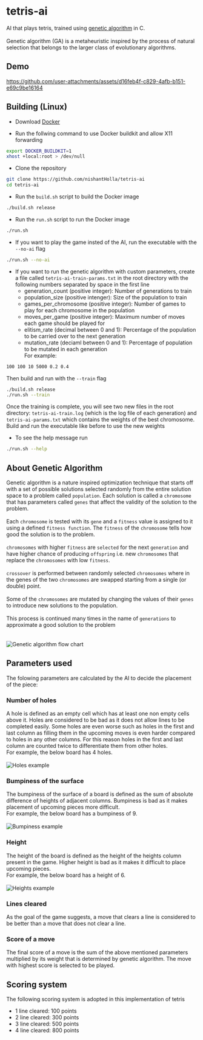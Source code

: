 # tetris-ai

AI that plays tetris, trained using [genetic algorithm](https://en.wikipedia.org/wiki/Genetic_algorithm) in C.
<br />
<br />
Genetic algorithm (GA) is a metaheuristic inspired by the process of natural selection that belongs to the larger class of evolutionary algorithms.

## Demo

https://github.com/user-attachments/assets/d16feb4f-c829-4afb-b151-e69c9be16164

## Building (Linux)

- Download [Docker](https://www.docker.com/)

- Run the follwing command to use Docker buildkit and allow X11 forwarding

```bash
export DOCKER_BUILDKIT=1
xhost +local:root > /dev/null
```

- Clone the repository

```bash
git clone https://github.com/nishantHolla/tetris-ai
cd tetris-ai
```

- Run the `build.sh` script to build the Docker image

```bash
./build.sh release
```

- Run the `run.sh` script to run the Docker image

```bash
./run.sh
```

- If you want to play the game insted of the AI, run the executable with the `--no-ai` flag

```bash
./run.sh --no-ai
```

- If you want to run the genetic algorithm with custom parameters, create a file called `tetris-ai-train-params.txt`
in the root directory with the following numbers separated by space in the first line
    - generation_count (positive integer): Number of generations to train
    - population_size (positive intenger): Size of the population to train
    - games_per_chromosome (positive integer): Number of games to play for each chromosome in the population
    - moves_per_game (positive integer): Maximum number of moves each game should be played for
    - elitism_rate (decimal between 0 and 1): Percentage of the population to be carried over to the next generation
    - mutation_rate (deciaml between 0 and 1): Percentage of population to be mutated in each generation<br />
For example:
```bash
100 100 10 5000 0.2 0.4
```
Then build and run with the `--train` flag
```bash
./build.sh release
./run.sh --train
```
Once the training is complete, you will see two new files in the root directory: `tetris-ai-train.log` (which is
the log file of each generation) and `tetris-ai-params.txt` which contains the weights of the best chromosome.<br />
Build and run the executable like before to use the new weights

- To see the help message run
```bash
./run.sh --help
```

## About Genetic Algorithm

Genetic algorithm is a nature inspired optimization technique that starts off with a set of  possible
solutions selected randomly from the entire solution space to a problem called `population`. Each
solution is called a `chromosome` that has parameters called `genes` that affect the validity of
the solution to the problem.<br />
<br />
Each `chromosome` is tested with its `gene` and a `fitness` value is assigned to it using a defined
`fitness function`. The `fitness` of the `chromosome` tells how good the solution is to the problem.<br />
<br />
`chromosomes` with higher `fitness` are `selected` for the next `generation` and have higher chance
of producing `offspring` i.e. new `chromosomes` that replace the `chromosomes` with low `fitness`.<br />
<br/>
`crossover` is performed between randomly selected `chromosomes` where in the genes of the two `chromosomes`
are swapped starting from a single (or double) point.<br />
<br />
Some of the `chromosomes` are mutated by changing the values of their `genes` to introduce new
solutions to the population.<br />
<br />
This process is continued many times in the name of `generations` to approximate a good solution
to the problem<br />
<br />
<br />
![Genetic algorithm flow chart](./docs/genetic-algorithm-flowchart.png)

## Parameters used

The folowing parameters are calculated by the AI to decide the placement of the piece:

### Number of holes

A hole is defined as an empty cell which has at least one non empty cells above it. Holes are
considered to be bad as it does not allow lines to be completed easily. Some holes are even worse
such as holes in the first and last column as filling them in the upcoming moves is even harder compared
to holes in any other columns. For this reason holes in the first and last column are counted twice
to differentiate them from other holes.<br />
For example, the below board has 4 holes.<br /><br />
![Holes example](./docs/holes-demo.png)
<br />

### Bumpiness of the surface

The bumpiness of the surface of a board is defined as the sum of absolute difference of heights of
adjacent columns. Bumpiness is bad as it makes placement of upcoming pieces more difficult.<br />
For example, the below board has a bumpiness of 9.<br /><br />
![Bumpiness example](./docs/bumpiness-demo.png)
<br />

### Height

The height of the board is defined as the height of the heights column present in the game. Higher
height is bad as it makes it difficult to place upcoming pieces.<br />
For example, the below board has a height of 6.<br /><br />
![Heights example](./docs/heights-demo.png)
<br />

### Lines cleared

As the goal of the game suggests, a move that clears a line is considered to be better than a move
that does not clear a line.<br />

### Score of a move

The final score of a move is the sum of the above mentioned parameters multiplied by its weight that
is determined by genetic algorithm. The move with highest score is selected to be played.

## Scoring system

The following scoring system is adopted in this implementation of tetris
- 1 line cleared: 100 points
- 2 line cleared: 300 points
- 3 line cleared: 500 points
- 4 line cleared: 800 points
